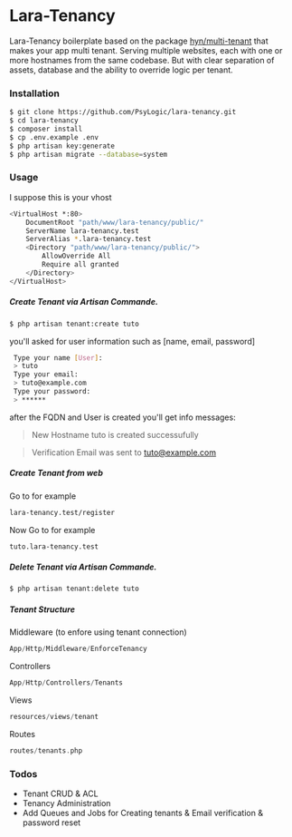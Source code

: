 # Lara-Tenancy

Lara-Tenancy boilerplate based on the package [hyn/multi-tenant](https://github.com/tenancy/multi-tenant) that makes your app multi tenant. Serving multiple websites, each with one or more hostnames from the same codebase. But with clear separation of assets, database and the ability to override logic per tenant.

### Installation
```sh
$ git clone https://github.com/PsyLogic/lara-tenancy.git
$ cd lara-tenancy
$ composer install
$ cp .env.example .env
$ php artisan key:generate
$ php artisan migrate --database=system
```

### Usage

I suppose this is your vhost

```sh
<VirtualHost *:80> 
    DocumentRoot "path/www/lara-tenancy/public/"
    ServerName lara-tenancy.test
    ServerAlias *.lara-tenancy.test
    <Directory "path/www/lara-tenancy/public/">
        AllowOverride All
        Require all granted
    </Directory>
</VirtualHost>
```

##### Create Tenant via Artisan Commande.

```sh
$ php artisan tenant:create tuto
```
you'll asked for user information such as [name, email, password]
```sh
 Type your name [User]:
 > tuto
 Type your email:
 > tuto@example.com
 Type your password:
 > ******
```

after the FQDN and User is created you'll get info messages:
> New Hostname tuto is created successufully

> Verification Email was sent to tuto@example.com

##### Create Tenant from web
Go to for example
```sh
lara-tenancy.test/register
```

Now Go to for example
```sh
tuto.lara-tenancy.test
```

##### Delete Tenant via Artisan Commande.

```sh
$ php artisan tenant:delete tuto
```

##### Tenant Structure
Middleware (to enfore using tenant connection)
```php
App/Http/Middleware/EnforceTenancy
```

Controllers
```php
App/Http/Controllers/Tenants
```

Views
```php
resources/views/tenant
```

Routes
```php
routes/tenants.php
```
### Todos

 - Tenant CRUD & ACL
 - Tenancy Administration
 - Add Queues and Jobs for Creating tenants & Email verification & password reset
 
